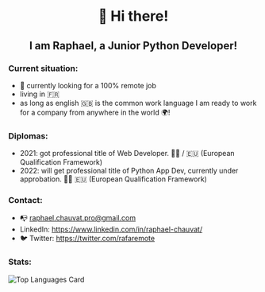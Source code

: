 <h1 align="center">👋 Hi there!</h1>

<h2 align="center">I am Raphael, a Junior Python Developer!</h2>

### Current situation:

- 🔭 currently looking for a 100% remote job
- living in 🇫🇷
- as long as english 🇬🇧 is the common work language I am ready to work for a company from anywhere in the world 🌍!

### Diplomas:

- 2021: got professional title of Web Developer. 👨‍🎓 / 🇪🇺 (European Qualification Framework)
- 2022: will get professional title of Python App Dev, currently under approbation. 👨‍🎓 🇪🇺 (European Qualification Framework)
  
### Contact:

- 📭 raphael.chauvat.pro@gmail.com
- LinkedIn: https://www.linkedin.com/in/raphael-chauvat/
- 🐦 Twitter: https://twitter.com/rafaremote
  
### Stats:

![Top Languages Card](https://github-readme-stats.vercel.app/api/top-langs/?username=rafaremote)
